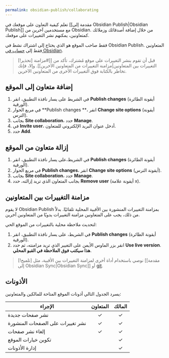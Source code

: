 ```yaml
---
permalink: obsidian-publish/collaborating
---
```


تعلم كيفية التعاون على موقعك في [[مقدمة إلى Obsidian Publish|Obsidian Publish]] مع مستخدمين آخرين من Obsidian. من خلال إضافة أصدقائك وزملائك كمتعاونين، يمكنهم نشر التغييرات على موقعك.

فقط صاحب الموقع هو الذي يحتاج إلى اشتراك نشط في Obsidian Publish. المتعاونين فقط إلى [حساب في Obsidian](https://obsidian.md/account).

> [!تحذير]
> قبل أن تقوم بنشر التغييرات على موقع مُشترك، تأكد من [[#مزامنة التغييرات بين المتعاونين|مزامنة التغييرات من المتعاونين الآخرين]]. وإلا، فإنك تخاطر بالكتابة فوق التغييرات الأخرى من المتعاونين الآخرين.

## إضافة متعاون إلى الموقع

1. في الشريط على يسار نافذة التطبيق، انقر **Publish changes** (أيقونة الطائرة الورقية).
2. في مربع الحوار **Publish changes **، انقر **Change site options** (أيقونة الترس).
3. بجانب **Site collaboration**، حدد **Manage**.
4. في **Invite user**، أدخل عنوان البريد الإلكتروني للمتعاون.
5. حدد **Add**.

## إزالة متعاون من الموقع

1. في الشريط،على يسار نافذة التطبيق، انقر **Publish changes** (أيقونة الطائرة الورقية).
2. في مربع الحوار **Publish changes**، انقر **Change site options** (أيقونة الترس).
3. بجانب **Site collaboration**، حدد **Manage**.
4. بجانب المتعاون الذي تريد إزالته، حدد **Remove user** (أيقونة علامة x).

## مزامنة التغييرات بين المتعاونين

لا يقوم Obsidian Publish بمزامنة التغييرات المنشورة بين الأقبية المحلية تلقائيًا. بدلاً من ذلك، يجب على المتعاونين مزامنة التغييرات يدويًا من المتعاونين آخرين.

لتحديث ملاحظة محلية بالتغييرات من الموقع الحي:

1. في الشريط، على يسار نافذة التطبيق، انقر **Publish changes** (أيقونة الطائرة الورقية).
2. انقر بزر الماوس الأيمن على التغيير الذي تريد مزامنته، ثم حدد **Use live version**. **هذا سيكتب فوق الملاحظة في القبو المحلي**.

> [!تلميح]
> نوصي باستخدام أداة أخرى لمزامنة التغييرات بين الأقبية، مثل [[مقدمة إلى Obsidian Sync|Obsidian Sync]] أو [git](https://git-scm.com/).

## الأذونات

يسرد الجدول التالي أذونات الموقع المتاحة للمالكين والمتعاونين:

| الإجراء                          | المتعاون | المالك |
| -------------------------------- |:--------:|:------:|
| نشر صفحات جديدة                  |    ✓     |   ✓    |
| نشر تغييرات على الصفحات المنشورة |    ✓     |   ✓    |
| إلغاء نشر صفحات                  |    ✓     |   ✓    |
| تكوين خيارات الموقع              |          |   ✓    |
| إدارة الأذونات                   |          |   ✓    |
